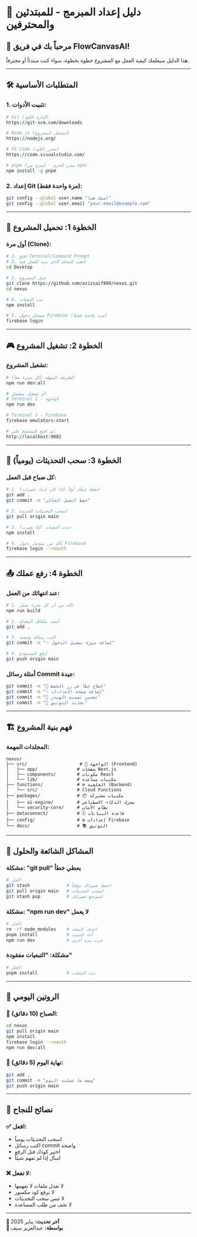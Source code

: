 # 👥 دليل إعداد المبرمج - للمبتدئين والمحترفين

## 🎯 **مرحباً بك في فريق FlowCanvasAI!**

هذا الدليل سيعلمك كيفية العمل مع المشروع خطوة بخطوة، سواء كنت مبتدئاً أو محترفاً.

---

## 🛠️ **المتطلبات الأساسية**

### **1. تثبيت الأدوات:**
```bash
# Git (لإدارة الكود)
https://git-scm.com/downloads

# Node.js (لتشغيل المشروع)
https://nodejs.org/

# VS Code (محرر الكود)
https://code.visualstudio.com/

# pnpm (مدير الحزم - أسرع من npm)
npm install -g pnpm
```

### **2. إعداد Git (مرة واحدة فقط):**
```bash
git config --global user.name "اسمك هنا"
git config --global user.email "your.email@example.com"
```

---

## 🚀 **الخطوة 1: تحميل المشروع**

### **أول مرة (Clone):**
```bash
# 1. افتح Terminal/Command Prompt
# 2. اذهب للمجلد الذي تريد العمل فيه
cd Desktop

# 3. حمل المشروع
git clone https://github.com/azizsaif899/nexus.git
cd nexus

# 4. ثبت التبعيات
npm install

# 5. تسجيل دخول Firebase (مرة واحدة فقط)
firebase login
```

---

## 🎮 **الخطوة 2: تشغيل المشروع**

### **تشغيل المشروع:**
```bash
# الطريقة السهلة (كل شيء معاً)
npm run dev:all

# أو تشغيل منفصل:
# Terminal 1 - الواجهة
npm run dev

# Terminal 2 - Firebase
firebase emulators:start

# ثم افتح المتصفح على:
http://localhost:9002
```

---

## 🔄 **الخطوة 3: سحب التحديثات (يومياً)**

### **كل صباح قبل العمل:**
```bash
# 1. احفظ عملك أولاً (إذا كان لديك تغييرات)
git add .
git commit -m "حفظ العمل الحالي"

# 2. اسحب التحديثات الجديدة
git pull origin main

# 3. حدث التبعيات (إذا تغيرت)
npm install

# 4. تأكد من تسجيل دخول Firebase
firebase login --reauth
```

---

## 📤 **الخطوة 4: رفع عملك**

### **عند انتهائك من العمل:**
```bash
# 1. تأكد من أن كل شيء يعمل
npm run build

# 2. أضف ملفاتك المعدلة
git add .

# 3. اكتب رسالة وصفية
git commit -m "✨ إضافة ميزة تسجيل الدخول"

# 4. ارفع للمستودع
git push origin main
```

### **أمثلة رسائل Commit جيدة:**
```bash
git commit -m "🐛 إصلاح خطأ في زر الحفظ"
git commit -m "✨ إضافة صفحة الإعدادات"  
git commit -m "🎨 تحسين تصميم الهيدر"
git commit -m "📝 تحديث التوثيق"
```

---

## 🏗️ **فهم بنية المشروع**

### **المجلدات المهمة:**
```
nexus/
├── src/                    # 🎨 الواجهة (Frontend)
│   ├── app/               # صفحات Next.js
│   ├── components/        # مكونات React
│   └── lib/               # مكتبات مساعدة
├── functions/             # ⚙️ الخلفية (Backend)
│   └── src/               # Cloud Functions
├── packages/              # 📦 مكتبات مشتركة
│   ├── ai-engine/         # محرك الذكاء الاصطناعي
│   └── security-core/     # نظام الأمان
├── dataconnect/           # 🗄️ قاعدة البيانات
├── config/                # ⚙️ إعدادات Firebase
└── docs/                  # 📚 التوثيق
```

---

## 🚨 **المشاكل الشائعة والحلول**

### **مشكلة: "git pull" يعطي خطأ**
```bash
# الحل:
git stash              # احفظ تغييراتك مؤقتاً
git pull origin main   # اسحب التحديثات
git stash pop          # استرجع تغييراتك
```

### **مشكلة: "npm run dev" لا يعمل**
```bash
# الحل:
rm -rf node_modules    # احذف المجلد
pnpm install           # أعد التثبيت
npm run dev            # جرب مرة أخرى
```

### **مشكلة: "التبعيات مفقودة"**
```bash
# الحل:
pnpm install           # ثبت التبعيات
```

---

## 📅 **الروتين اليومي**

### **🌅 الصباح (10 دقائق):**
```bash
cd nexus
git pull origin main
npm install
firebase login --reauth
npm run dev:all
```

### **🌙 نهاية اليوم (5 دقائق):**
```bash
git add .
git commit -m "وصف ما عملته اليوم"
git push origin main
```

---

## 🎯 **نصائح للنجاح**

### **✅ افعل:**
- اسحب التحديثات يومياً
- اكتب رسائل commit واضحة
- اختبر كودك قبل الرفع
- اسأل إذا لم تفهم شيئاً

### **❌ لا تفعل:**
- لا تعدل ملفات لا تفهمها
- لا ترفع كود مكسور
- لا تنس سحب التحديثات
- لا تخف من طلب المساعدة

---

**📅 آخر تحديث:** يناير 2025  
**📝 بواسطة:** عبدالعزيز سيف